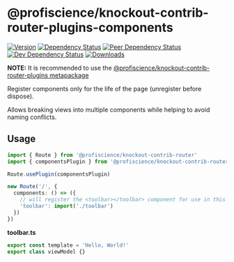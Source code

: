 # @profiscience/knockout-contrib-router-plugins-components

[![Version][npm-version-shield]][npm]
[![Dependency Status][david-dm-shield]][david-dm]
[![Peer Dependency Status][david-dm-peer-shield]][david-dm-peer]
[![Dev Dependency Status][david-dm-dev-shield]][david-dm-dev]
[![Downloads][npm-stats-shield]][npm-stats]

[david-dm]: https://david-dm.org/Profiscience/knockout-contrib?path=packages/router.plugins.components
[david-dm-shield]: https://david-dm.org/Profiscience/knockout-contrib/status.svg?path=packages/router.plugins.components

[david-dm-peer]: https://david-dm.org/Profiscience/knockout-contrib?path=packages/router.plugins.components&type=peer
[david-dm-peer-shield]: https://david-dm.org/Profiscience/knockout-contrib/peer-status.svg?path=packages/router.plugins.components

[david-dm-dev]: https://david-dm.org/Profiscience/knockout-contrib?path=packages/router.plugins.components&type=dev
[david-dm-dev-shield]: https://david-dm.org/Profiscience/knockout-contrib/dev-status.svg?path=packages/router.plugins.components

[npm]: https://www.npmjs.com/package/@profiscience/knockout-contrib-router-plugins-components
[npm-version-shield]: https://img.shields.io/npm/v/@profiscience/knockout-contrib-router-plugins-components.svg

[npm-stats]: http://npm-stat.com/charts.html?package=@profiscience/knockout-contrib-router-plugins-components&author=&from=&to=
[npm-stats-shield]: https://img.shields.io/npm/dt/@profiscience/knockout-contrib-router-plugins-components.svg?maxAge=2592000

**NOTE:** It is recommended to use the [@profiscience/knockout-contrib-router-plugins metapackage](../router.plugins)

Register components only for the life of the page (unregister before dispose).

Allows breaking views into multiple components while helping to avoid naming conflicts.

## Usage

```typescript
import { Route } from '@profiscience/knockout-contrib-router'
import { componentsPlugin } from '@profiscience/knockout-contrib-router-plugins'

Route.usePlugin(componentsPlugin)

new Route('/', {
  components: () => ({
    // will register the <toolbar></toolbar> component for use in this view and its children
    'toolbar': import('./toolbar')
  })
})
```

__toolbar.ts__
```typescript
export const template = 'Hello, World!'
export class viewModel {}
```